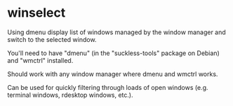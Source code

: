 winselect
=========

Using dmenu display list of windows managed by the window manager and switch to the selected window.

You'll need to have "dmenu" (in the "suckless-tools" package on Debian) and "wmctrl" installed.

Should work with any window manager where dmenu and wmctrl works.

Can be used for quickly filtering through loads of open windows (e.g. terminal windows, rdesktop windows, etc.).
